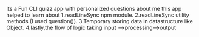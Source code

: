 Its a Fun CLI quizz app with personalized questions about me this app helped to learn about
1.readLineSync npm module.
2.readLineSync utility methods (I used question()).
3.Temporary storing data in datastructure like Object.
4.lastly,the flow of logic  taking input -->processing-->output
